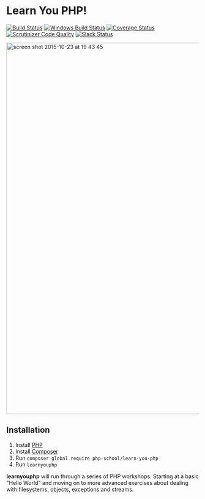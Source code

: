 Learn You PHP!
===========
[![Build Status](https://img.shields.io/travis/php-school/learn-you-php.svg?style=flat-square&label=Linux)](https://travis-ci.org/php-school/learn-you-php)
[![Windows Build Status](https://img.shields.io/appveyor/ci/AydinHassan/learn-you-php/master.svg?style=flat-square&label=Windows)](https://ci.appveyor.com/project/AydinHassan/learn-you-php)
[![Coverage Status](https://img.shields.io/codecov/c/github/php-school/learn-you-php.svg?style=flat-square)](https://codecov.io/github/php-school/learn-you-php)
[![Scrutinizer Code Quality](https://img.shields.io/scrutinizer/g/php-school/learn-you-php.svg?style=flat-square)](https://scrutinizer-ci.com/g/php-school/learn-you-php/)
[![Slack Status](https://phpschool.herokuapp.com/badge.svg)](https://phpschool-team.slack.com/messages)

<img width="969" alt="screen shot 2015-10-23 at 19 43 45" src="https://cloud.githubusercontent.com/assets/2817002/10701960/81894324-79be-11e5-8295-203f73939942.png">

## Installation

1. Install [PHP](http://php.net/downloads.php)
2. Install [Composer](https://getcomposer.org/download/)
3. Run `composer global require php-school/learn-you-php`
4. Run `learnyouphp`

**learnyouphp** will run through a series of PHP workshops. Starting at a basic "Hello World" and moving on to more advanced exercises about dealing with filesystems, objects, exceptions and streams.
